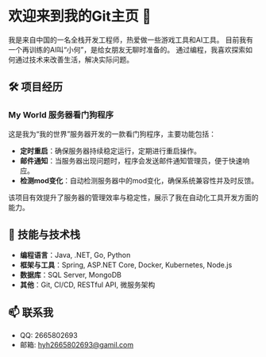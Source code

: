 # 欢迎来到我的Git主页 👋

我是来自中国的一名全栈开发工程师，热爱做一些游戏工具和AI工具。
目前我有一个再训练的AI叫“小何”，是给女朋友无聊时准备的。
通过编程，我喜欢探索如何通过技术来改善生活，解决实际问题。

## 🛠 项目经历

### **My World 服务器看门狗程序**
这是我为“我的世界”服务器开发的一款看门狗程序，主要功能包括：
- **定时重启**：确保服务器持续稳定运行，定期进行重启操作。
- **邮件通知**：当服务器出现问题时，程序会发送邮件通知管理员，便于快速响应。
- **检测mod变化**：自动检测服务器中的mod变化，确保系统兼容性并及时反馈。

该项目有效提升了服务器的管理效率与稳定性，展示了我在自动化工具开发方面的能力。

## 🌱 技能与技术栈

- **编程语言**：Java, .NET, Go, Python
- **框架与工具**：Spring, ASP.NET Core, Docker, Kubernetes, Node.js
- **数据库**：SQL Server, MongoDB
- **其他**：Git, CI/CD, RESTful API, 微服务架构

## 📫 联系我
- QQ: 2665802693
- 邮箱: hyh2665802693@gamil.com
